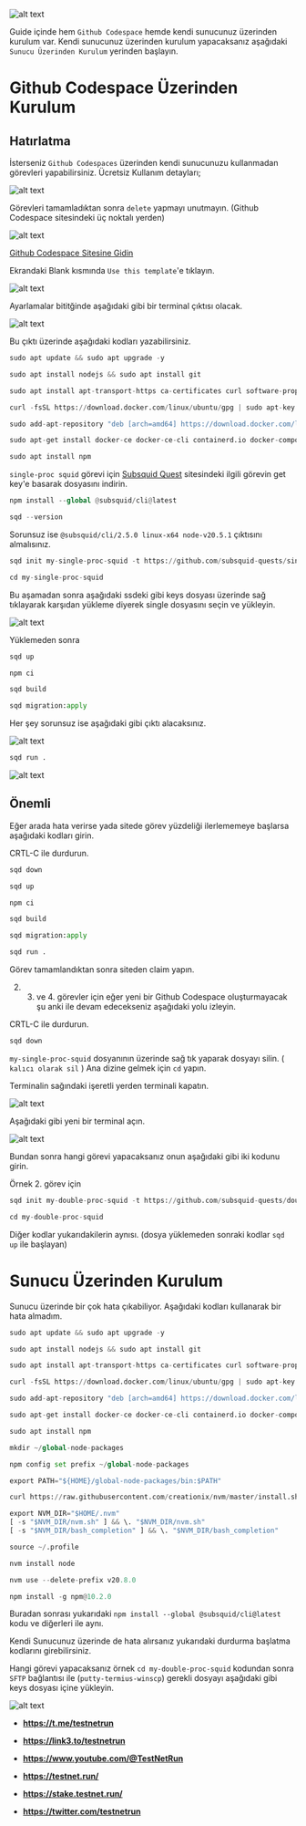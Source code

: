![alt text](https://i.hizliresim.com/ea13mj8.png)

Guide içinde hem `Github Codespace` hemde kendi sunucunuz üzerinden kurulum var. Kendi sunucunuz üzerinden kurulum yapacaksanız aşağıdaki `Sunucu Üzerinden Kurulum` yerinden başlayın.


# Github Codespace Üzerinden Kurulum

## Hatırlatma
İsterseniz `Github Codespaces` üzerinden kendi sunucunuzu kullanmadan görevleri yapabilirsiniz. Ücretsiz Kullanım detayları;


![alt text](https://i.hizliresim.com/6uw6f92.png)

Görevleri tamamladıktan sonra `delete` yapmayı unutmayın. (Github Codespace sitesindeki üç noktalı yerden)

![alt text](https://i.hizliresim.com/s0fav51.png)

<a href="https://github.com/codespaces">Github Codespace Sitesine Gidin</a>

Ekrandaki Blank kısmında `Use this template`'e tıklayın.

![alt text](https://i.hizliresim.com/cfgq9od.png)

Ayarlamalar bititğinde aşağıdaki gibi bir terminal çıktısı olacak. 

![alt text](https://i.hizliresim.com/ok517ng.png)

Bu çıktı üzerinde aşağıdaki kodları yazabilirsiniz.

```python
sudo apt update && sudo apt upgrade -y
```

```python
sudo apt install nodejs && sudo apt install git
```

```python
sudo apt install apt-transport-https ca-certificates curl software-properties-common -y
```

```python
curl -fsSL https://download.docker.com/linux/ubuntu/gpg | sudo apt-key add -
```

```python
sudo add-apt-repository "deb [arch=amd64] https://download.docker.com/linux/ubuntu focal stable"
```

```python
sudo apt-get install docker-ce docker-ce-cli containerd.io docker-compose-plugin -y
```

```python
sudo apt install npm
```

`single-proc squid` görevi için <a href="https://app.subsquid.io/quests">Subsquid Quest</a>  sitesindeki ilgili görevin get key'e basarak dosyasını indirin.

```python
npm install --global @subsquid/cli@latest
```

```python
sqd --version
```

Sorunsuz ise `@subsquid/cli/2.5.0 linux-x64 node-v20.5.1` çıktısını almalısınız.

```python
sqd init my-single-proc-squid -t https://github.com/subsquid-quests/single-chain-squid
```

```python
cd my-single-proc-squid
```


Bu aşamadan sonra aşağıdaki ssdeki gibi keys dosyası üzerinde sağ tıklayarak karşıdan yükleme diyerek single dosyasını seçin ve yükleyin.

![alt text](https://i.hizliresim.com/mxk80i0.png)

Yüklemeden sonra 

```python
sqd up
```

```python
npm ci
```

```python
sqd build
```

```python
sqd migration:apply
```
Her şey sorunsuz ise aşağıdaki gibi çıktı alacaksınız.

![alt text](https://i.hizliresim.com/se9p2x3.png)

```python
sqd run .
```
![alt text](https://i.hizliresim.com/mjaqwgp.png)

## Önemli
Eğer arada hata verirse yada sitede görev yüzdeliği ilerlememeye başlarsa aşağıdaki kodları girin.

CRTL-C ile durdurun.

```python
sqd down
```

```python
sqd up
```

```python
npm ci
```

```python
sqd build
```

```python
sqd migration:apply
```

```python
sqd run .
```

Görev tamamlandıktan sonra siteden claim yapın.

2. 3. ve 4. görevler için eğer yeni bir Github Codespace oluşturmayacak şu anki ile devam edecekseniz aşağıdaki yolu izleyin.
  
CRTL-C ile durdurun.

```python
sqd down
```
`my-single-proc-squid` dosyanının üzerinde sağ tık yaparak dosyayı silin. ( `kalıcı olarak sil` ) 
Ana dizine gelmek için `cd` yapın.

Terminalin sağındaki işeretli yerden terminali kapatın.

![alt text](https://i.hizliresim.com/1smtqu3.png)

Aşağıdaki gibi yeni bir terminal açın. 

![alt text](https://i.hizliresim.com/k0m53t4.png)


Bundan sonra hangi görevi yapacaksanız onun aşağıdaki gibi iki kodunu girin.

Örnek 2. görev için 

```python
sqd init my-double-proc-squid -t https://github.com/subsquid-quests/double-chain-squid
```

```python
cd my-double-proc-squid
```

Diğer kodlar yukarıdakilerin aynısı. (dosya yüklemeden sonraki kodlar `sqd up` ile başlayan)



# Sunucu Üzerinden Kurulum


Sunucu üzerinde bir çok hata çıkabiliyor. Aşağıdaki kodları kullanarak bir hata almadım.

```python
sudo apt update && sudo apt upgrade -y
```

```python
sudo apt install nodejs && sudo apt install git
```

```python
sudo apt install apt-transport-https ca-certificates curl software-properties-common -y
```

```python
curl -fsSL https://download.docker.com/linux/ubuntu/gpg | sudo apt-key add -
```

```python
sudo add-apt-repository "deb [arch=amd64] https://download.docker.com/linux/ubuntu focal stable"
```

```python
sudo apt-get install docker-ce docker-ce-cli containerd.io docker-compose-plugin -y
```

```python
sudo apt install npm
```

```python
mkdir ~/global-node-packages
```

```python
npm config set prefix ~/global-node-packages
```

```python
export PATH="${HOME}/global-node-packages/bin:$PATH"
```

```python
curl https://raw.githubusercontent.com/creationix/nvm/master/install.sh | bash
```

```python
export NVM_DIR="$HOME/.nvm"
[ -s "$NVM_DIR/nvm.sh" ] && \. "$NVM_DIR/nvm.sh"
[ -s "$NVM_DIR/bash_completion" ] && \. "$NVM_DIR/bash_completion"
```

```python
source ~/.profile
```

```python
nvm install node
```

```python
nvm use --delete-prefix v20.8.0
```

```python
npm install -g npm@10.2.0
```

Buradan sonrası yukarıdaki  `npm install --global @subsquid/cli@latest` kodu ve diğerleri ile aynı.

Kendi Sunucunuz üzerinde de hata alırsanız yukarıdaki durdurma başlatma kodlarını girebilirsiniz.

Hangi görevi yapacaksanız örnek `cd my-double-proc-squid` kodundan sonra `SFTP` bağlantısı ile (`putty-termius-winscp`) gerekli dosyayı aşağıdaki gibi keys dosyası içine yükleyin.

![alt text](https://i.hizliresim.com/fn92koo.png)


- **https://t.me/testnetrun**

- **https://link3.to/testnetrun**

- **https://www.youtube.com/@TestNetRun**

- **https://testnet.run/**

- **https://stake.testnet.run/**

- **https://twitter.com/testnetrun**






